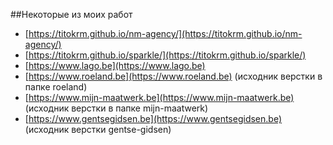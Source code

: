 ##Некоторые из моих работ

- [https://titokrm.github.io/nm-agency/](https://titokrm.github.io/nm-agency/)
- [https://titokrm.github.io/sparkle/](https://titokrm.github.io/sparkle/)
- [https://www.lago.be](https://www.lago.be)
- [https://www.roeland.be](https://www.roeland.be) (исходник верстки в папке roeland)
- [https://www.mijn-maatwerk.be](https://www.mijn-maatwerk.be) (исходник верстки в папке mijn-maatwerk)
- [https://www.gentsegidsen.be](https://www.gentsegidsen.be) (исходник верстки gentse-gidsen)
